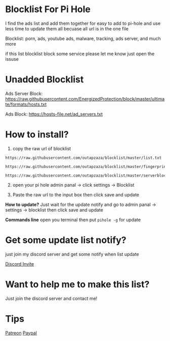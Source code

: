 # Blocklist For Pi Hole
I find the ads list and add them together for easy to add to pi-hole and use less time to update them all becuase all url is in the one file

Blocklist: porn, ads, youtube ads, malware, tracking, ads server, and much more

if this list blocklist block some service please let me know just open the issuse

# Unadded Blocklist

Ads Server Block: https://raw.githubusercontent.com/EnergizedProtection/block/master/ultimate/formats/hosts.txt

Ads Block: https://hosts-file.net/ad_servers.txt

# How to install?
1. copy the raw url of blocklist 
```
https://raw.githubusercontent.com/outapzaza/blocklist/master/list.txt

https://raw.githubusercontent.com/outapzaza/blocklist/master/fingerprintblock.txt 

https://raw.githubusercontent.com/outapzaza/blocklist/master/serverblocklist.txt
```

2. open your pi hole admin panal -> click settings -> Blocklist

3. Paste the raw url to the input box then click save and update

**How to update?**
Just wait for the update notify and go to admin panal -> settings -> blocklist then click save and update

**Commands line**
open you terminal then put `pihole -g` for update

# Get some update list notify?
just join my discord server and get some notify when list update

[Discord Invite](https://discord.gg/sSQxVAe)

# Want to help me to make this list?
Just join the discord server and contact me!

# Tips
[Patreon](https://www.patreon.com/outapzaza)
[Paypal](paypal.me/outapzaza)
